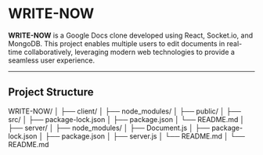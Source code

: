# WRITE-NOW

**WRITE-NOW** is a Google Docs clone developed using React, Socket.io, and MongoDB. This project enables multiple users to edit documents in real-time collaboratively, leveraging modern web technologies to provide a seamless user experience.

---

## Project Structure
WRITE-NOW/ │ ├── client/ │ ├── node_modules/ │ ├── public/ │ ├── src/ │ ├── package-lock.json │ ├── package.json │ └── README.md │ ├── server/ │ ├── node_modules/ │ ├── Document.js │ ├── package-lock.json │ ├── package.json │ ├── server.js │ └── README.md │ └── README.md
